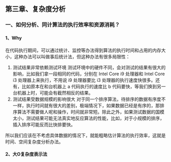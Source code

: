 ## 第三章、复杂度分析

### 一、如何分析、同计算法的执行效率和资源消耗？

#### 1、Why

​		在代码执行期间，可以通过统计、监控等办法得到算法的执行时间和占用的内存大小，这种办法可以叫做事后统计法，但这种办法有很多局限性：

1. 测试结果非常依赖测试环境
   测试环境中的硬件不同，会对测试的结果有很大的影响，比如我们拿一段相同的代码，分别在 Intel Core i9 处理器和 Intel Core i3 处理器上来执行，不用说 i9 处理器要比 i3 处理器的执行速度快很多。还有，比如原本在和台机器上 a 代码执行的速度比 b 代码要快，等我们换到另一台机器上时，可能会有截然相反的结果。
2. 测试结果受数据规模的影响很大
   对于同一个排序算法，待排序的数据有序度不一样，执行时间就有很大的差别，极端情况下，如果数据已经是有序的，那排序算法不需要做人呢和操作，时间就非常短。除此之外，如果测试数据的国模太小，测试结果可能无法真实地反应算法的性能，比如，对于小规模的排序，插入排序可能反而比快排要快。

​		所以我们应该在不考虑具体数据的情况下，就能粗略估计算法的执行效率，这就是时间、空间复杂度分析办法。

#### 2、大O复杂度表示法



